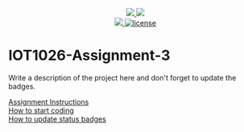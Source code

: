 <p align="center">
	<a href="https://github.com/arshpreet44/IOT1026-Assignment-3/actions/workflows/ci.yml">
    <img src="https://github.com/arshpreet44/IOT1026-Assignment-3/actions/workflows/ci.yml/badge.svg"/>
    </a>
	<a href="https://github.com/arshpreet44/IOT1026-Assignment-3/actions/workflows/formatting.yml">
    <img src="https://github.com/arshpreet44/IOT1026-Assignment-3/actions/workflows/formatting.yml/badge.svg"/>
	<br/>
    <a href="https://codecov.io/gh/arshpreet44/IOT1026-Assignment-3" > 
    <img src="https://codecov.io/gh/arshpreet44/IOT1026-Assignment-3/branch/main/graph/badge.svg?token=JS0857X5JD"/> 
	<img title="MIT License" alt="license" src="https://img.shields.io/badge/license-MIT-informational?style=flat-square">	
    </a>
</p>

# IOT1026-Assignment-3
Write a description of the project here and don't forget to update the badges.  

[Assignment Instructions](docs/instructions.md)  
[How to start coding](docs/how-to-use.md)  
[How to update status badges](docs/how-to-update-badges.md)
